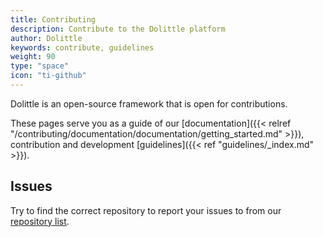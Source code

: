 ```yaml
---
title: Contributing
description: Contribute to the Dolittle platform
author: Dolittle
keywords: contribute, guidelines
weight: 90
type: "space"
icon: "ti-github"
---
```


Dolittle is an open-source framework that is open for contributions.

These pages serve you as a guide of our [documentation]({{< relref "/contributing/documentation/documentation/getting_started.md" >}}), contribution and development [guidelines]({{< ref "guidelines/_index.md" >}}).

## Issues
Try to find the correct repository to report your issues to from our [repository list](https://github.com/dolittle/Home).


